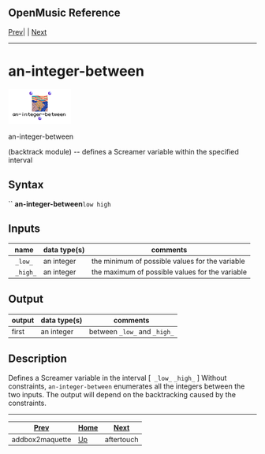 OpenMusic Reference  
---  
[Prev](addbox2maquette)| | [Next](aftertouch)  
  
* * *

# an-integer-between

![](figures/functions/backtrack/an-integer-between.png)

  
  
an-integer-between  
  
(backtrack module) \-- defines a Screamer variable within the specified
interval  

## Syntax

`` **an-integer-between**` low high `

## Inputs

name| data type(s)| comments  
---|---|---  
` _low_`|  an integer| the minimum of possible values for the variable  
` _high_`|  an integer| the maximum of possible values for the variable  
  
## Output

output| data type(s)| comments  
---|---|---  
first| an integer| between `_low_` and `_high_`  
  
## Description

Defines a Screamer variable in the interval [` _low_` `_high_` ] Without
constraints, `an-integer-between` enumerates all the integers between the two
inputs. The output will depend on the backtracking caused by the constraints.

* * *

[Prev](addbox2maquette)| [Home](index)| [Next](aftertouch)  
---|---|---  
addbox2maquette| [Up](funcref.main)| aftertouch


